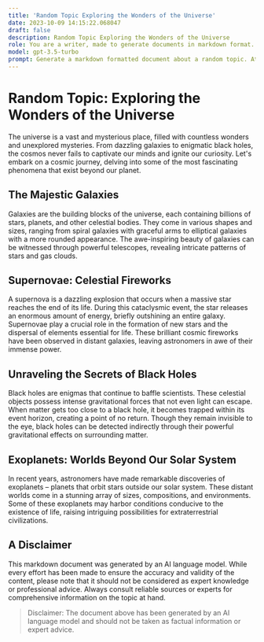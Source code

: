 ```yaml
---
title: 'Random Topic Exploring the Wonders of the Universe'
date: 2023-10-09 14:15:22.068047
draft: false
description: Random Topic Exploring the Wonders of the Universe
role: You are a writer, made to generate documents in markdown format. It is very important that all of the documents you generate are in valid markdown format.
model: gpt-3.5-turbo
prompt: Generate a markdown formatted document about a random topic. At the bottom, include a disclaimer explaining that the document was generated by you. The first line of the document should be the title. Make sure that the entire document is in proper markdown format, using a mix of various tags to make the document visually appealing.
---
```


# Random Topic: Exploring the Wonders of the Universe

The universe is a vast and mysterious place, filled with countless wonders and unexplored mysteries. From dazzling galaxies to enigmatic black holes, the cosmos never fails to captivate our minds and ignite our curiosity. Let's embark on a cosmic journey, delving into some of the most fascinating phenomena that exist beyond our planet.

## The Majestic Galaxies

Galaxies are the building blocks of the universe, each containing billions of stars, planets, and other celestial bodies. They come in various shapes and sizes, ranging from spiral galaxies with graceful arms to elliptical galaxies with a more rounded appearance. The awe-inspiring beauty of galaxies can be witnessed through powerful telescopes, revealing intricate patterns of stars and gas clouds.

## Supernovae: Celestial Fireworks

A supernova is a dazzling explosion that occurs when a massive star reaches the end of its life. During this cataclysmic event, the star releases an enormous amount of energy, briefly outshining an entire galaxy. Supernovae play a crucial role in the formation of new stars and the dispersal of elements essential for life. These brilliant cosmic fireworks have been observed in distant galaxies, leaving astronomers in awe of their immense power.

## Unraveling the Secrets of Black Holes

Black holes are enigmas that continue to baffle scientists. These celestial objects possess intense gravitational forces that not even light can escape. When matter gets too close to a black hole, it becomes trapped within its event horizon, creating a point of no return. Though they remain invisible to the eye, black holes can be detected indirectly through their powerful gravitational effects on surrounding matter.

## Exoplanets: Worlds Beyond Our Solar System

In recent years, astronomers have made remarkable discoveries of exoplanets – planets that orbit stars outside our solar system. These distant worlds come in a stunning array of sizes, compositions, and environments. Some of these exoplanets may harbor conditions conducive to the existence of life, raising intriguing possibilities for extraterrestrial civilizations.

## A Disclaimer

This markdown document was generated by an AI language model. While every effort has been made to ensure the accuracy and validity of the content, please note that it should not be considered as expert knowledge or professional advice. Always consult reliable sources or experts for comprehensive information on the topic at hand.

> Disclaimer: The document above has been generated by an AI language model and should not be taken as factual information or expert advice.